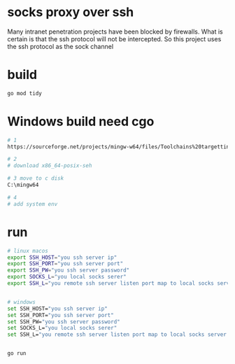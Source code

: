 # socks proxy over ssh

Many intranet penetration projects have been blocked by firewalls. 
What is certain is that the ssh protocol will not be intercepted. 
So this project uses the ssh protocol as the sock channel


# build

```bash
go mod tidy
```


# Windows build need cgo

```bash
# 1
https://sourceforge.net/projects/mingw-w64/files/Toolchains%20targetting%20Win64/Personal%20Builds/mingw-builds/8.1.0/

# 2
# download x86_64-posix-seh 

# 3 move to c disk
C:\mingw64

# 4
# add system env
```


# run

```bash
# linux macos
export SSH_HOST="you ssh server ip"
export SSH_PORT="you ssh server port"
export SSH_PW="you ssh server password"
export SOCKS_L="you local socks serer"
export SSH_L="you remote ssh server listen port map to local socks server listen"


# windows
set SSH_HOST="you ssh server ip"
set SSH_PORT="you ssh server port"
set SSH_PW="you ssh server password"
set SOCKS_L="you local socks serer"
set SSH_L="you remote ssh server listen port map to local socks server listen"


go run 
```

